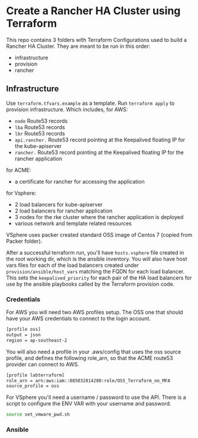# Create a Rancher HA Cluster using Terraform

This repo contains 3 folders with Terraform Configurations used to build a Rancher HA Cluster. 
They are meant to be run in this order:
- infrastructure
- provision
- rancher

## Infrastructure
Use `terraform.tfvars.example` as a template.
Run `terraform apply` to provision infrastructure.
Which includes, for AWS:
- `node` Route53 records
- `lba` Route53 records
- `lbr` Route53 records
- `api.rancher.` Route53 record pointing at the Keepalived floating IP for the kube-apiserver
- `rancher.` Route53 record pointing at the Keepalived floating IP for the rancher application

for ACME:
- a certificate for rancher for accessing the application

for Vsphere:
- 2 load balancers for kube-apiserver
- 2 load balancers for rancher application
- 3 nodes for the rke cluster where the rancher application is deployed
- various network and template related resources

VSphere uses packer created standard OSS image of Centos 7 (copied from Packer folder).

After a successful terraform run, you'll have `hosts.vsphere` file created in the root working dir, which is the ansible inventory. You will also have host vars files for each of the load balancers created under `provision/ansible/host_vars` matching the FQDN for each load balancer. This sets the `keepalived_priority` for each pair of the HA load balancers for use by the ansible playbooks called by the Terraform provision code.

### Credentials

For AWS you will need two AWS profiles setup.  The OSS one that should have your AWS credentials to connect to the login account.
``` sh
[profile oss]
output = json
region = ap-southeast-2
```
You will also need a profile in your .aws/config that uses the oss source profile, and defines the following role_arn, so that the ACME route53 provider can connect to AWS.
``` sh
[profile labterraform]
role_arn = arn:aws:iam::085032814280:role/OSS_Terraform_no_MFA
source_profile = oss
```
For VSphere you'll need a username / password to use the API. There is a script to configure the ENV VAR with your username and password.

``` sh
source set_vmware_pwd.sh
```

### Ansible

